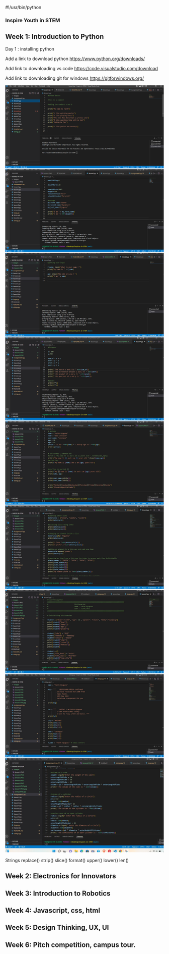 #!/usr/bin/python
### Inspire Youth in STEM

## Week 1: Introduction to Python
Day 1 : installing python

Add a link to download python
https://www.python.org/downloads/

Add link to downloading vs code
https://code.visualstudio.com/download

Add link to downloading git for windows
https://gitforwindows.org/


![lesson1](./Images/lesson1.PNG)
![lesson2](./Images/lesson2.PNG)
![lesson3](./Images/lesson3.PNG)
![lesson4](./Images/lesson4.PNG)
![lesson5](./Images/lesson5.PNG)
![lesson6](./Images/lesson6.PNG)
![lesson7](./Images/lesson7.PNG)
![strings](./Images/strings.PNG)
![Calculator_assignment](./Images/Calculator_assignment.PNG)



Strings
    replace()
    strip()
    slice()
    format()
    upper()
    lower()
    len()





## Week 2: Electronics for Innovators

## Week 3: Introduction to Robotics

## Week 4: Javascript, css, html

## Week 5: Design Thinking, UX, UI

## Week 6: Pitch competition, campus tour.